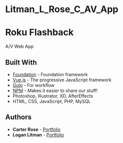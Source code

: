 # Litman_L_Rose_C_AV_App
# Roku Flashback
A/V Web App

## Built With

* [Foundation](https://foundation.zurb.com/) - Foundation framework
* [Vue.js](https://vuejs.org/) - The progressive JavaScript framework
* [Gulp](https://gulpjs.com/) - For workflow
* [NPM](https://www.npmjs.com/get-npm) - Makes it easier to share our stuff!
* Photoshop, Illustrator, XD, AfterEffects
* HTML, CSS, JavaScript, PHP, MySQL

## Authors

* **Carter Rose** - [Portfolio](http://carterrose.ca/)
* **Logan Litman** - [Portfolio](http://loganlitman.com/)